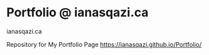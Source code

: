 # Portfolio @ ianasqazi.ca

ianasqazi.ca

Repository for My Portfolio Page
 https://ianasqazi.github.io/Portfolio/

